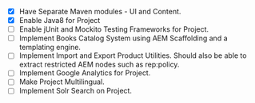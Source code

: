 - [x] Have Separate Maven modules - UI and Content.
- [x] Enable Java8 for Project
- [ ] Enable jUnit and Mockito Testing Frameworks for Project.
- [ ] Implement Books Catalog System using AEM Scaffolding and a templating engine.
- [ ] Implement Import and Export Product Utilities. Should also be able to extract restricted AEM nodes such as rep:policy.
- [ ] Implement Google Analytics for Project.
- [ ] Make Project Multilingual.
- [ ] Implement Solr Search on Project.
